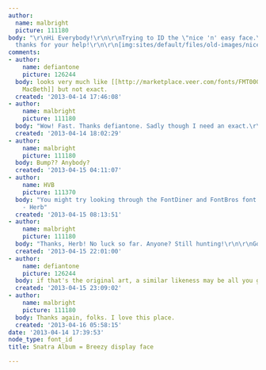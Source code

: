 ```yaml
---
author:
  name: malbright
  picture: 111180
body: "\r\nHi Everybody!\r\n\r\nTrying to ID the \"nice 'n' easy face.\r\n\r\nMany
  thanks for your help!\r\n\r\n[img:sites/default/files/old-images/niceneasy_4728.png]"
comments:
- author:
    name: defiantone
    picture: 126244
  body: looks very much like [[http://marketplace.veer.com/fonts/FMT0000012?cid=aff[626009]&NonEncodedURL=http%3a%2f%2fmarketplace.veer.com%2ffonts%2fFMT0000012|Filmotype
    MacBeth]] but not exact.
  created: '2013-04-14 17:46:08'
- author:
    name: malbright
    picture: 111180
  body: "Wow! Fast. Thanks defiantone. Sadly though I need an exact.\r\n\r\n"
  created: '2013-04-14 18:02:29'
- author:
    name: malbright
    picture: 111180
  body: Bump?? Anybody?
  created: '2013-04-15 04:11:07'
- author:
    name: HVB
    picture: 111370
  body: "You might try looking through the FontDiner and FontBros font collections.\r\n
    - Herb"
  created: '2013-04-15 08:13:51'
- author:
    name: malbright
    picture: 111180
  body: "Thanks, Herb! No luck so far. Anyone? Still hunting!\r\n\r\nGo team."
  created: '2013-04-15 22:01:00'
- author:
    name: defiantone
    picture: 126244
  body: if that's the original art, a similar likeness may be all you get.
  created: '2013-04-15 23:09:02'
- author:
    name: malbright
    picture: 111180
  body: Thanks again, folks. I love this place.
  created: '2013-04-16 05:58:15'
date: '2013-04-14 17:39:53'
node_type: font_id
title: Snatra Album = Breezy display face

---
```

